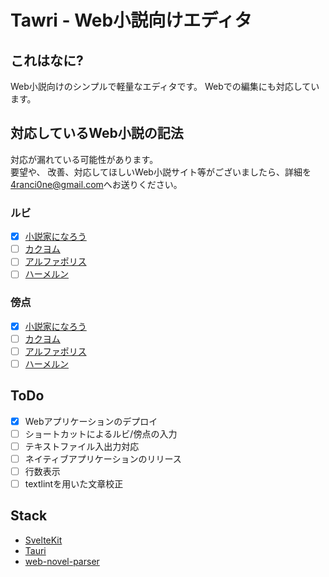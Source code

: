 # Tawri - Web小説向けエディタ

## これはなに?
Web小説向けのシンプルで軽量なエディタです。
Webでの編集にも対応しています。

## 対応しているWeb小説の記法
対応が漏れている可能性があります。  
要望や、 改善、対応してほしいWeb小説サイト等がございましたら、詳細を[4ranci0ne@gmail.com](mailto:4ranci0ne@gmail.com)へお送りください。

### ルビ
- [x] [小説家になろう](https://syosetu.com/)
- [ ] [カクヨム](https://kakuyomu.jp/)
- [ ] [アルファポリス](https://www.alphapolis.co.jp/)
- [ ] [ハーメルン](https://syosetu.org/)

### 傍点
- [x] [小説家になろう](https://syosetu.com/)
- [ ] [カクヨム](https://kakuyomu.jp/)
- [ ] [アルファポリス](https://www.alphapolis.co.jp/)
- [ ] [ハーメルン](https://syosetu.org/)

## ToDo
- [x] Webアプリケーションのデプロイ
- [ ] ショートカットによるルビ/傍点の入力
- [ ] テキストファイル入出力対応
- [ ] ネイティブアプリケーションのリリース
- [ ] 行数表示
- [ ] textlintを用いた文章校正

## Stack
- [SvelteKit](https://kit.svelte.dev/)
- [Tauri](https://v2.tauri.app/)
- [web-novel-parser](https://github.com/L4Ph/web-novel-parser)
